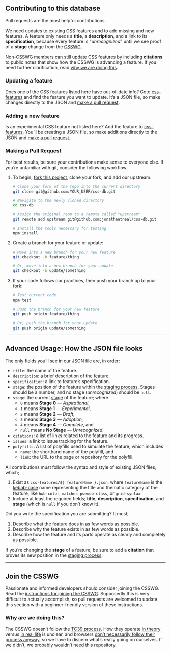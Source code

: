 ## Contributing to this database

Pull requests are the most helpful contributions.

We need updates to existing CSS features and to add missing and new features.
A feature only needs a **title**, a **description**, and a link to its
**specification**, because every feature is "*unrecognized*" until we see proof
of a **stage** change from the [CSSWG](#join-the-csswg).

Non-CSSWG members can still update CSS features by including **citations** to
public notes that show how the CSSWG is advancing a feature. If you need
further clarification, read [why we are doing this](#why-are-we-doing-this).

### Updating a feature

Does one of the CSS features listed here have out-of-date info? Goto
[css-features](css-features) and find the feature you want to update. It’s a
JSON file, so make changes directly to the JSON and
[make a pull request](#making-a-pull-request).

### Adding a new feature

Is an experimental CSS feature not listed here? Add the feature to
[css-features](css-features). You’ll be creating a JSON file, so make additions
directly to the JSON and [make a pull request](#making-a-pull-request).

### Making a Pull Request

For best results, be sure your contributions make sense to everyone else. If
you’re unfamiliar with git, consider the following workflow.

1. To begin; [fork this project][fork], clone your fork, and add our upstream.
    ```bash
    # Clone your fork of the repo into the current directory
    git clone git@github.com:YOUR_USER/css-db.git

    # Navigate to the newly cloned directory
    cd css-db

    # Assign the original repo to a remote called "upstream"
    git remote add upstream git@github.com:jonathantneal/css-db.git

    # Install the tools necessary for testing
    npm install
    ```

2. Create a branch for your feature or update:
    ```bash
    # Move into a new branch for your new feature
    git checkout -b feature/thing
    ```
    ```bash
    # Or, move into a new branch for your update
    git checkout -b update/something
    ```

3. If your code follows our practices, then push your branch up to your fork:
    ```bash
    # Test current code
    npm test
    ```
    ```bash
    # Push the branch for your new feature
    git push origin feature/thing
    ```
    ```bash
    # Or, push the branch for your update
    git push origin update/something
    ```

---

## Advanced Usage: How the JSON file looks

The only fields you’ll see in our JSON file are, in order:

- `title`: the name of the feature.
- `description`: a brief description of the feature.
- `specification`: a link to feature’s specification.
- `stage`: the position of the feature within the [staging process]. Stages
   should be a number, and no stage (*unrecognized*) should be `null`.
- `stage`: the current [stage](README.md#staging-process) of the feature; where
    + `0` means **Stage 0** — *Aspirational*,
    + `1` means **Stage 1** — *Experimental*,
    + `2` means **Stage 2** — *Draft*,
    + `3` means **Stage 3** — *Adoption*,
    + `4` means **Stage 4** — *Complete*, and
    + `null` means **No Stage** — *Unrecognized*.
- `citations`: a list of links related to the feature and its progress.
- `issues`: a link to issue tracking for the feature.
- `polyfills`: A list of polyfills used to simulate the feature; which includes
    + `name`: the shorthand name of the polyfill, and
    + `link`: the URL to the page or repository for the polyfill.

All contributions must follow the syntax and style of existing JSON files,
which;

1. Exist as `css-features/${ featureName }.json`, where `featureName` is the
   [kebab-case](http://wiki.c2.com/?KebabCase) name representing the title and
   thematic category of the feature, like `hwb-color`, `matches-pseudo-class`,
   or `grid-syntax`.
2. Include at least the required fields; **title**, **description**,
   **specification**, and **stage** (which is `null` if you don’t know it).

Did you write the specification you are submitting? It must;

1. Describe what the feature does in as few words as possible.
2. Describe why the feature exists in as few words as possible.
3. Describe how the feature and its parts operate as clearly and completely as
   possible.

If you’re changing the **stage** of a feature, be sure to add a **citation**
that proves its new position in the
[staging process](README.md#staging-process).

---

## Join the CSSWG

Passionate and informed developers should consider joining the CSSWG. Read the
[instructions for joining the CSSWG](https://www.w3.org/2004/01/pp-impl/32061/instructions).
Supposedly this is very difficult to actually accomplish, so pull requests are
welcomed to update this section with a beginner-friendly version of these
instructions.

### Why are we doing this?

The CSSWG doesn’t follow the [TC39 process]. How they operate [in theory](https://www.w3.org/Style/CSS/specs.en.html) versus [in real life](http://fantasai.inkedblade.net/weblog/2011/inside-csswg/) is unclear, and
browsers
[don’t necessarily follow their process anyway](https://www.chromestatus.com/feature/5753701012602880),
so we have to discern what’s really going on ourselves. If we didn’t, we
probably wouldn’t need this repository.

[fork]: fork
[staging process]: README.md#staging-process
[TC39 process]: https://thefeedbackloop.xyz/tc39-a-process-sketch-stages-0-and-1/
